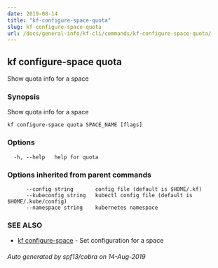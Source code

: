 ```yaml
---
date: 2019-08-14
title: "kf-configure-space-quota"
slug: kf-configure-space-quota
url: /docs/general-info/kf-cli/commands/kf-configure-space-quota/
---
```

## kf configure-space quota

Show quota info for a space

### Synopsis

Show quota info for a space

```
kf configure-space quota SPACE_NAME [flags]
```

### Options

```
  -h, --help   help for quota
```

### Options inherited from parent commands

```
      --config string       config file (default is $HOME/.kf)
      --kubeconfig string   kubectl config file (default is $HOME/.kube/config)
      --namespace string    kubernetes namespace
```

### SEE ALSO

* [kf configure-space](/docs/general-info/kf-cli/commands/kf-configure-space/)	 - Set configuration for a space

###### Auto generated by spf13/cobra on 14-Aug-2019
